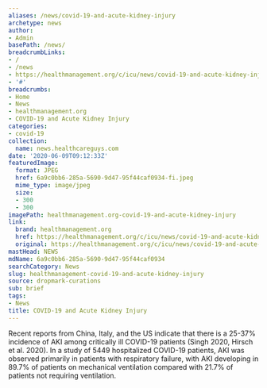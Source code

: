 ```yaml
---
aliases: /news/covid-19-and-acute-kidney-injury
archetype: news
author:
- Admin
basePath: /news/
breadcrumbLinks:
- /
- /news
- https://healthmanagement.org/c/icu/news/covid-19-and-acute-kidney-injury
- '#'
breadcrumbs:
- Home
- News
- healthmanagement.org
- COVID-19 and Acute Kidney Injury
categories:
- covid-19
collection:
  name: news.healthcareguys.com
date: '2020-06-09T09:12:33Z'
featuredImage:
  format: JPEG
  href: 6a9c0bb6-285a-5690-9d47-95f44caf0934-fi.jpeg
  mime_type: image/jpeg
  size:
  - 300
  - 300
imagePath: healthmanagement.org-covid-19-and-acute-kidney-injury
link:
  brand: healthmanagement.org
  href: https://healthmanagement.org/c/icu/news/covid-19-and-acute-kidney-injury
  original: https://healthmanagement.org/c/icu/news/covid-19-and-acute-kidney-injury
mastHead: NEWS
mdName: 6a9c0bb6-285a-5690-9d47-95f44caf0934
searchCategory: News
slug: healthmanagement-covid-19-and-acute-kidney-injury
source: dropmark-curations
sub: brief
tags:
- News
title: COVID-19 and Acute Kidney Injury
---
```


Recent reports from China, Italy, and the US indicate that there is a 25-37% incidence of AKI among critically ill COVID-19 patients (Singh 2020, Hirsch et al. 2020). In a study of 5449 hospitalized COVID-19 patients, AKI was observed primarily in patients with respiratory failure, with AKI developing in 89.7% of patients on mechanical ventilation compared with 21.7% of patients not requiring ventilation.